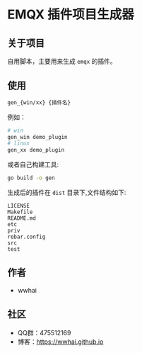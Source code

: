 # EMQX 插件项目生成器

## 关于项目
自用脚本，主要用来生成 `emqx` 的插件。

## 使用
```sh
gen_{win/xx} {插件名}
```

例如：
```sh
# win
gen_win demo_plugin
# linux
gen_xx demo_plugin
```

或者自己构建工具:
```sh
go build -o gen
```

生成后的插件在 `dist` 目录下,文件结构如下:
```
LICENSE
Makefile
README.md
etc
priv
rebar.config
src
test
```

## 作者
- wwhai

## 社区
- QQ群：475512169
- 博客：https://wwhai.github.io